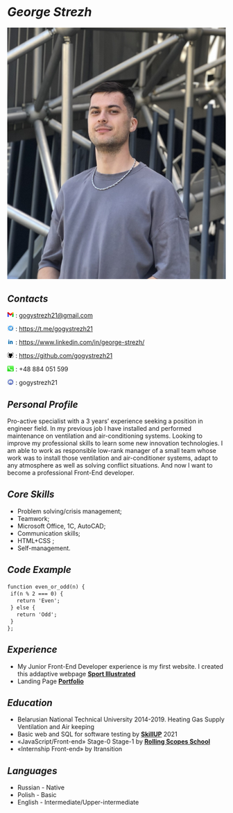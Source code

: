 # *George Strezh*
![](PhotoMain.jpg)

## *Contacts*

![](gmail.png) : <gogystrezh21@gmail.com>

![](telegram.png) : <https://t.me/gogystrezh21>

![](linkedin.png) : <https://www.linkedin.com/in/george-strezh/>

![](github.jpg) : <https://github.com/gogystrezh21>

![](phone.jpg) : +48 884 051 599

![](discord.png) : gogystrezh21

## *Personal Profile*

Pro-active specialist with a 3 years’ experience seeking a position in engineer field. In my previous job I have installed and performed maintenance on ventilation and air-conditioning systems. Looking to improve my professional skills to learn some new innovation technologies. I am able to work as responsible low-rank manager of a small team whose work was to install those ventilation and air-conditioner systems, adapt to any atmosphere as well as solving conflict situations. And now I want to become a professional Front-End developer.  

## *Core Skills*

-	Problem solving/crisis management;
-	Teamwork;
-	Microsoft Office, 1C, AutoCAD;
-	Communication skills;
-	HTML+CSS ;
-	Self-management.

## *Code Example*

    function even_or_odd(n) {
     if(n % 2 === 0) {
       return 'Even';
     } else {
       return 'Odd';
     }
    };

## *Experience*

- My Junior Front-End Developer experience is my first website. I created this addaptive webpage **[Sport Illustrated](https://gogystrezh21.github.io/firstProject/)**
- Landing Page **[Portfolio](https://gogystrezh21.github.io/Lending-Page/)**

## *Education*

- Belarusian National Technical University  2014-2019. Heating Gas Supply Ventilation and Air keeping
- Basic web and SQL for software testing by  **[SkillUP](https://skillup.ua/)** 2021
- «JavaScript/Front-end» Stage-0 Stage-1 by **[Rolling Scopes School](https://rs.school/js/)**
- «Internship Front-end» by Itransition

## *Languages*

- Russian - Native
- Polish - Basic
- English - Intermediate/Upper-intermediate

